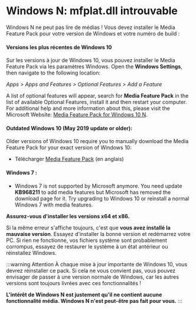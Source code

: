 # Windows N: mfplat.dll introuvable

Windows N ne peut pas lire de médias ! Vous devez installer le Media Feature Pack pour votre version de Windows et votre numéro de build :

#### Versions les plus récentes de Windows 10
Sur les versions à jour de Windows 10, vous pouvez installer le Media Feature Pack via les paramètres Windows. Open the **Windows Settings**, then navigate to the following location:

*Apps > Apps and Features > Optional Features > Add a Feature*

A list of optional features will appear, search for **Media Feature Pack** in the list of available Optional Features, install it and then restart your computer. For additional help and more information about this, please visit the Microsoft Website: [Media Feature Pack for Windows 10 N](https://support.microsoft.com/en-us/help/4516397/media-feature-pack-for-windows-10-n-november-2019).

#### Outdated Windows 10 (May 2019 update or older):
Older versions of Windows 10 require you to manually download the Media Feature Pack for your exact version of Windows 10:
  * Télécharger [Media Feature Pack](https://www.microsoft.com/en-us/software-download/mediafeaturepack) (en anglais)

#### Windows 7 :
  * Windows 7 is not supported by Microsoft anymore. You need update **KB968211** to add media features but Microsoft has removed the download page for it. Try upgrading to Windows 10 or reinstall a normal Windows 7 with media features.

**Assurez-vous d'installer les versions x64 et x86.**

Si la même erreur s'affiche toujours, c'est que **vous avez installé la mauvaise version**. Essayez d'installer la bonne version et redémarrez votre PC. Si rien ne fonctionne, vos fichiers système sont probablement corrompus, essayez de restaurer le système à un état antérieur ou réinstallez Windows.

:::warning
Attention À chaque mise à jour importante de Windows 10, vous devrez réinstaller ce pack. Si cela ne vous convient pas, vous pouvez envisager de passer à une version normale de Windows, car les autres versions sont toujours livrées avec ces fonctionnalités !

**L'intérêt de Windows N est justement qu'il ne contient aucune fonctionnalité média. Windows N n'est peut-être pas fait pour vous.**
:::